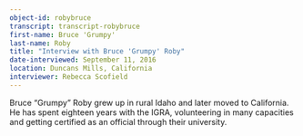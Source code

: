 ```yaml
---
object-id: robybruce  
transcript: transcript-robybruce
first-name: Bruce 'Grumpy'
last-name: Roby
title: "Interview with Bruce 'Grumpy' Roby"
date-interviewed: September 11, 2016
location: Duncans Mills, California
interviewer: Rebecca Scofield
---
```

Bruce “Grumpy” Roby grew up in rural Idaho and later moved to California. He has spent eighteen years with the IGRA, volunteering in many capacities and getting certified as an official through their university. 